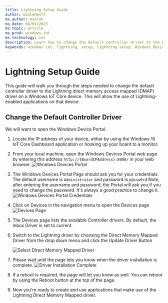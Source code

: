 ```yaml
---
title: Lightning Setup Guide
author: msalehmsft
ms.author: msaleh
ms.date: 04/03/2023
ms.topic: article
ms.prod: windows-iot
ms.technology: iot
description: Learn how to change the default controller driver to the Lightning DMAP driver on a device.
keywords: windows iot, lightning, setup, lightning setup, Windows Device Portal
---
```


# Lightning Setup Guide

This guide will walk you through the steps needed to change the default controller driver to the Lightning direct memory access mapped (DMAP) driver on a Windows IoT Core device. This will allow the use of Lightning-enabled applications on that device.

## Change the Default Controller Driver

We will want to open the Windows Device Portal.

1. Locate the IP address of your device, either by using the Windows 10 IoT Core Dashboard application or hooking up your board to a monitor.

1. From your local machine, open the Windows Devices Portal web page by entering this address `http://{BoardIPAddress}:8080/` in your web browser.
   ![Windows Devices Portal](../media/LightningSetup/dmap1.png)

1. The Windows Devices Portal Page should ask you for your credentials. The default username is `Administrator` and password is `p@ssw0rd`
   Note, after entering the username and password, the Portal will ask you if you need to change the password. It's always a good practice to change it.
   ![Windows Devices Portal Credentials](../media/LightningSetup/dmap2.png)

1. Click on Devices in the navigation menu to open the Devices page
   ![Devices Page](../media/LightningSetup/dmap3.png)

1. The Devices page lists the available Controller drivers. By default, the Inbox Driver is set to current.

1. Switch to the Lightning driver by choosing the Direct Memory Mapped Driver from the drop down menu and click the Update Driver Button

   ![Select Direct Memory Mapped Driver](../media/LightningSetup/dmap4.png)

1. Please wait until the page lets you know when the driver installation is complete.
   ![Driver Installation Complete](../media/LightningSetup/dmap5.png)

1. If a reboot is required, the page will let you know as well. You can reboot by using the Reboot button at the top of the page.

1. Now you're ready to create and use applications that make use of the Lightning Direct Memory Mapped driver.
